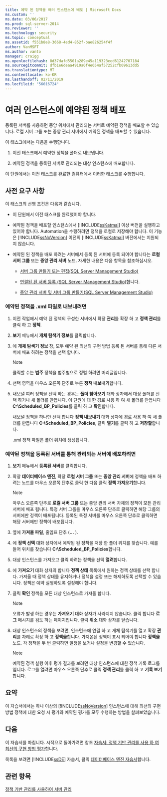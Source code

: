 ```yaml
---
title: 예약 된 정책을 여러 인스턴스에 배포 | Microsoft Docs
ms.custom: ''
ms.date: 03/06/2017
ms.prod: sql-server-2014
ms.reviewer: ''
ms.technology: security
ms.topic: conceptual
ms.assetid: f551b8e8-3668-4ed4-852f-bae826254f4f
author: VanMSFT
ms.author: vanto
manager: craigg
ms.openlocfilehash: 8d37dafd5501a289e45a119323eed61242707184
ms.sourcegitcommit: dfb1e6deaa4919a0f4e654af57252cfb09613dd5
ms.translationtype: MT
ms.contentlocale: ko-KR
ms.lasthandoff: 02/11/2019
ms.locfileid: "56016724"
---
```

# <a name="deploy-scheduled-policies-to-multiple-instances"></a>여러 인스턴스에 예약된 정책 배포
  등록된 서버를 사용하면 중앙 위치에서 관리되는 서버로 예약된 정책을 배포할 수 있습니다. 로컬 서버 그룹 또는 중앙 관리 서버에서 예약된 정책을 배포할 수 있습니다.  
  
 이 태스크에서는 다음을 수행합니다.  
  
1.  이전 태스크에서 예약한 정책을 폴더로 내보냅니다.  
  
2.  예약된 정책을 등록된 서버로 관리되는 대상 인스턴스에 배포합니다.  
  
 이 단원에서는 이전 태스크를 완료한 컴퓨터에서 이러한 태스크를 수행합니다.  
  
## <a name="prerequisites"></a>사전 요구 사항  
 이 태스크의 선행 조건은 다음과 같습니다.  
  
-   이 단원에서 이전 태스크를 완료했어야 합니다.  
  
-   예약된 정책을 배포할 인스턴스에서 [!INCLUDE[ssKatmai](../includes/sskatmai-md.md)] 이상 버전을 실행하고 있어야 합니다. Automation을 수행하려면 정책을 로컬로 저장해야 합니다. 이 기능은 [!INCLUDE[ssNoVersion](../includes/ssnoversion-md.md)] 이전의 [!INCLUDE[ssKatmai](../includes/sskatmai-md.md)] 버전에서는 지원되지 않습니다.  
  
-   예약된 된 정책을 배포 하려는 서버에서 등록 된 서버에 등록 되어야 합니다는 **로컬 서버 그룹** 또는 **중앙 관리 서버** 노드. 자세한 내용은 다음 항목을 참조하십시오.  
  
    -   [서버 그룹 만들기 또는 편집&#40;SQL Server Management Studio&#41;](../ssms/register-servers/create-or-edit-a-server-group-sql-server-management-studio.md)  
  
    -   [연결된 된 서버 등록 &#40;SQL Server Management Studio&#41;](../ssms/register-servers/register-a-connected-server-sql-server-management-studio.md)합니다.  
  
    -   [중앙 관리 서버 및 서버 그룹 만들기&#40;SQL Server Management Studio&#41;](../ssms/register-servers/create-a-central-management-server-and-server-group.md)  
  
### <a name="to-export-the-scheduled-policies-as-xml-files"></a>예약된 정책을 .xml 파일로 내보내려면  
  
1.  이전 작업에서 예약 된 정책의 구성한 서버에서 확장 **관리**를 확장 하 고 **정책 관리**를 클릭 하 고 **정책**.  
  
2.  **보기** 메뉴에서 **개체 탐색기 정보**를 클릭합니다.  
  
3.  에 **개체 탐색기 정보** 창, 모두 예약 된 최선의 구현 방법 등록 된 서버를 통해 다른 서버에 배포 하려는 정책을 선택 합니다.  
  
    > [!NOTE]  
    >  클릭할 수는 **범주** 정책을 범주별으로 정렬 하려면 머리글입니다.  
  
4.  선택 영역을 마우스 오른쪽 단추로 누른 **정책 내보내기**합니다.  
  
5.  내보낼 여러 정책을 선택 하는 경우는 **폴더 찾아보기** 대화 상자에서 대상 폴더를 선택 하거나 새 폴더를 만듭니다. 이 단원에 대 한 경로 사용 하 여 새 폴더를 만듭니다 **C:\Scheduled_BP_Policies**를 클릭 하 고 **확인**합니다.  
  
     내보낼 정책을 하나만 선택 합니다 **정책 내보내기** 대화 상자에 경로 사용 하 여 새 폴더를 만듭니다 **C:\Scheduled_BP_Policies**, 클릭 **열기**를 클릭 하 고 **저장할**합니다.  
  
     .xml 정책 파일은 폴더 위치에 생성됩니다.  
  
### <a name="to-deploy-the-scheduled-policies-to-servers-that-are-managed-through-registered-servers"></a>예약된 정책을 등록된 서버를 통해 관리되는 서버에 배포하려면  
  
1.  **보기** 메뉴에서 **등록된 서버**를 클릭합니다.  
  
2.  확장 **데이터베이스 엔진**, 확장 **로컬 서버 그룹** 또는 **중앙 관리 서버**에 정책을 배포 하려는 노드를 마우스 오른쪽 단추로 클릭 한 다음 클릭 **정책 가져오기**합니다.  
  
    > [!NOTE]  
    >  마우스 오른쪽 단추로 **로컬 서버 그룹** 또는 중앙 관리 서버 자체의 정책이 모든 관리 서버에 배포 됩니다. 특정 서버 그룹을 마우스 오른쪽 단추로 클릭하면 해당 그룹의 서버에만 정책이 배포됩니다. 등록된 특정 서버를 마우스 오른쪽 단추로 클릭하면 해당 서버에만 정책이 배포됩니다.  
  
3.  옆에 **가져올 파일**, 줄임표 단추 (**...** ).  
  
4.  에 **정책 선택** 대화 상자에서 예약된 된 정책을 저장 한 폴더 위치를 찾습니다. 예를 들어 위치를 찾습니다 **C:\Scheduled_BP_Policies**합니다.  
  
5.  대상 인스턴스를 가져오고 클릭 하려는 정책을 선택 **열려**합니다.  
  
6.  에 **가져오기** 대화 상자의 합니다 **정책 상태** 목록에서 원하는 정책 상태를 선택 합니다. 가져올 때 정책 상태를 유지하거나 정책을 설정 또는 해제하도록 선택할 수 있습니다. 정책은 예약 실행하도록 설정해야 합니다.  
  
7.  클릭 **확인** 정책을 모든 대상 인스턴스로 가져올 합니다.  
  
    > [!NOTE]  
    >  오류가 발생 하는 경우는 **가져오기** 대화 상자가 사라지지 않습니다. 클릭 합니다 **로그** 메시지를 검토 하는 페이지입니다. 클릭 **취소** 대화 상자를 닫습니다.  
  
8.  대상 인스턴스의 정책을 보려면, 인스턴스에 연결 하 고 개체 탐색기를 열고 확장 **관리**를 차례로 확장 하 고 **정책을**합니다. 가져온된 정책이 표시 되어야 합니다 **정책을** 노드. 각 정책을 두 번 클릭하면 일정을 보거나 설정을 변경할 수 있습니다.  
  
    > [!NOTE]  
    >  예약된 정책 실행 이후 평가 결과를 보려면 대상 인스턴스에 대한 정책 기록 로그를 엽니다. 로그를 열려면 마우스 오른쪽 단추로 클릭 **정책 관리**를 클릭 하 고 **기록 보기**합니다.  
  
## <a name="summary"></a>요약  
 이 자습서에서는 하나 이상의 [!INCLUDE[ssNoVersion](../includes/ssnoversion-md.md)] 인스턴스에 대해 최선의 구현 방법 정책에 대한 요청 시 평가와 예약된 평가를 모두 수행하는 방법을 살펴보았습니다.  
  
## <a name="next"></a>다음  
 이 자습서를 마칩니다. 시작으로 돌아가려면 참조 [자습서: 정책 기반 관리를 사용 하 여 최선의 구현 방법 평가](../../2014/tutorials/tutorial-evaluating-best-practices-by-using-policy-based-management.md)합니다.  
  
 목록을 보려면 [!INCLUDE[ssDE](../includes/ssde-md.md)] 자습서, 클릭 [데이터베이스 엔진 자습서](../relational-databases/database-engine-tutorials.md)합니다.  
  
## <a name="see-also"></a>관련 항목  
 [정책 기반 관리를 사용하여 서버 관리](../relational-databases/policy-based-management/administer-servers-by-using-policy-based-management.md)  
  
  
